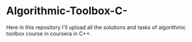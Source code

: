 # Algorithmic-Toolbox-C-
Here in this repository I'll upload all the solutions and tasks of algorithmic toolbox course in coursera in C++.
